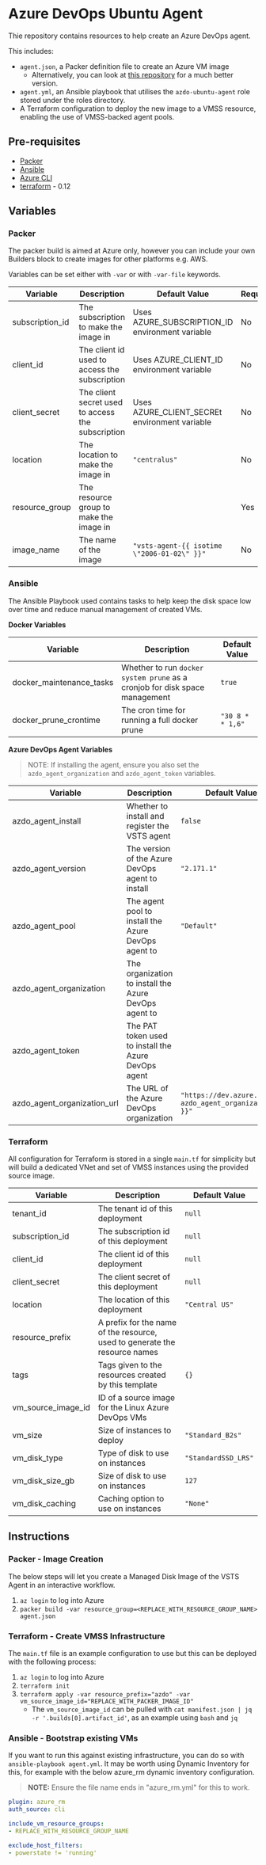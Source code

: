 # Azure DevOps Ubuntu Agent

Thie repository contains resources to help create an Azure DevOps agent.

This includes:

- `agent.json`, a Packer definition file to create an Azure VM image
    - Alternatively, you can look at [this repository](https://github.com/actions/virtual-environments/tree/master/images) for a much better version.
- `agent.yml`, an Ansible playbook that utilises the `azdo-ubuntu-agent` role stored under the roles directory.
- A Terraform configuration to deploy the new image to a VMSS resource, enabling the use of VMSS-backed agent pools.

## Pre-requisites

- [Packer](https://packer.io/)
- [Ansible](https://docs.ansible.com/ansible/latest/installation_guide/index.html)
- [Azure CLI](https://docs.microsoft.com/en-us/cli/azure/install-azure-cli?view=azure-cli-latest)
- [terraform](https://www.terraform.io/) - 0.12

## Variables

### Packer

The packer build is aimed at Azure only, however you can include your own Builders block to create images for other platforms e.g. AWS.

Variables can be set either with `-var` or with `-var-file` keywords.

|Variable|Description|Default Value|Required|
|-|-|-|-|
|subscription_id|The subscription to make the image in|Uses AZURE_SUBSCRIPTION_ID environment variable|No|
|client_id|The client id used to access the subscription|Uses AZURE_CLIENT_ID environment variable|No|
|client_secret|The client secret used to access the subscription|Uses AZURE_CLIENT_SECREt environment variable|No|
|location|The location to make the image in|`"centralus"`|No|
|resource_group|The resource group to make the image in||Yes|
|image_name|The name of the image|`"vsts-agent-{{ isotime \"2006-01-02\" }}"`|No|

### Ansible

The Ansible Playbook used contains tasks to help keep the disk space low over time and reduce manual management of created VMs.

**Docker Variables**

|Variable|Description|Default Value|
|-|-|-|
|docker_maintenance_tasks|Whether to run `docker system prune` as a cronjob for disk space management|`true`|
|docker_prune_crontime|The cron time for running a full docker prune|`"30 8 * * 1,6"`|

**Azure DevOps Agent Variables**

> NOTE: If installing the agent, ensure you also set the `azdo_agent_organization` and `azdo_agent_token` variables.

|Variable|Description|Default Value|
|-|-|-|
|azdo_agent_install|Whether to install and register the VSTS agent|`false`|
|azdo_agent_version|The version of the Azure DevOps agent to install|`"2.171.1"`|
|azdo_agent_pool|The agent pool to install the Azure DevOps agent to|`"Default"`|
|azdo_agent_organization|The organization to install the Azure DevOps agent to||
|azdo_agent_token|The PAT token used to install the Azure DevOps agent||
|azdo_agent_organization_url|The URL of the Azure DevOps organization|`"https://dev.azure.com/{{ azdo_agent_organization }}"`|

### Terraform

All configuration for Terraform is stored in a single `main.tf` for simplicity but will build a dedicated VNet and set of VMSS instances using the provided source image.

|Variable|Description|Default Value|
|-|-|-|
|tenant_id|The tenant id of this deployment|`null`|
|subscription_id|The subscription id of this deployment|`null`|
|client_id|The client id of this deployment|`null`|
|client_secret|The client secret of this deployment|`null`|
|location|The location of this deployment|`"Central US"`|
|resource_prefix|A prefix for the name of the resource, used to generate the resource names||
|tags|Tags given to the resources created by this template|`{}`|
|vm_source_image_id|ID of a source image for the Linux Azure DevOps VMs||
|vm_size|Size of instances to deploy|`"Standard_B2s"`|
|vm_disk_type|Type of disk to use on instances|`"StandardSSD_LRS"`|
|vm_disk_size_gb|Size of disk to use on instances|`127`|
|vm_disk_caching|Caching option to use on instances|`"None"`|

## Instructions

### Packer - Image Creation

The below steps will let you create a Managed Disk Image of the VSTS Agent in an interactive workflow.

1. `az login` to log into Azure
2. `packer build -var resource_group=<REPLACE_WITH_RESOURCE_GROUP_NAME> agent.json`

### Terraform - Create VMSS Infrastructure

The `main.tf` file is an example configuration to use but this can be deployed with the following process:

1. `az login` to log into Azure
2. `terraform init`
3. `terraform apply -var resource_prefix="azdo" -var vm_source_image_id="REPLACE_WITH_PACKER_IMAGE_ID"`
    - The `vm_source_image_id` can be pulled with `cat manifest.json | jq -r '.builds[0].artifact_id'`, as an example using `bash` and `jq`

### Ansible - Bootstrap existing VMs

If you want to run this against existing infrastructure, you can do so with `ansible-playbook agent.yml`. It may be worth using Dynamic Inventory for this, for example with the below azure_rm dynamic inventory configuration.

> **NOTE:** Ensure the file name ends in "azure_rm.yml" for this to work.

```yaml
plugin: azure_rm
auth_source: cli

include_vm_resource_groups:
- REPLACE_WITH_RESOURCE_GROUP_NAME

exclude_host_filters:
- powerstate != 'running'
```
